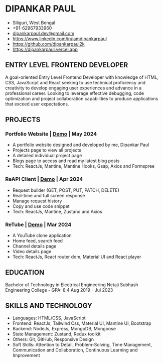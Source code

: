 # DIPANKAR PAUL

- Siliguri, West Bengal
- +91-62967933960
- dipankarpaul.dev@gmail.com
- https://www.linkedin.com/in/iamdipankarpaul
- https://github.com/dipankarpaul2k
- https://dipankarpaul.vercel.app

## ENTRY LEVEL FRONTEND DEVELOPER

A goal-oriented Entry Level Frontend Developer with knowledge of HTML, CSS, JavaScript and React seeking to use technical proficiency and creativity to develop engaging user experiences and advance in a professional career. Looking to leverage effective debugging, code optimization and project collaboration capabilities to produce applications that exceed user expectations.

## PROJECTS

### Portfolio Website | [Demo](https://dipankarpaul.vercel.app/) | May 2024

- A portfolio website designed and developed by me, Dipankar Paul
- Projects page to view all projects
- A detailed individual project page 
- Blogs page to access and read my latest blog posts
- Tech: ReactJs, Mantine, Mantine Hooks, Gsap, Axios and Formspree

### ReAPI Client | [Demo](https://reapi-client.vercel.app/) | Apr 2024

- Request builder (GET, POST, PUT, PATCH, DELETE)
- Real-time and full screen response
- Manage request history
- Copy and use code snippet
- Tech: ReactJs, Mantine, Zustand and Axios

### ReTube | [Demo](https://retube-nine.vercel.app/) | Mar 2024

- A YouTube clone application
- Home feed, search feed
- Channel details page
- Video details page
- Tech: ReactJs, React router dom, Material UI and React player

## EDUCATION

Bachelor of Technology in Electrical Engineering
Netaji Subhash Engineering College - GPA: 8.4
Aug 2019 - Jul 2023

## SKILLS AND TECHNOLOGY

- Languages: HTML/CSS, JavaScript
- Frontend: ReactJs, Tailwind Css, Material UI, Mantine UI, Bootstrap
- Backend: NodeJs, Express, MongoDB, Mongoose
- State Management: Zustand, Redux toolkit
- Others: Git, GitHub, Responsive Design
- Soft Skills: Attention to Detail, Problem-Solving, Time Management, Communication and Collaboration, Continuous Learning and Improvement
